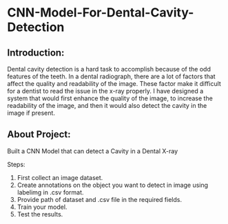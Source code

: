 # CNN-Model-For-Dental-Cavity-Detection

## Introduction:
Dental cavity detection is a hard task to accomplish because of the odd features of the teeth. In a dental radiograph, there are a lot of factors that affect the quality and readability of the image. These factor make it difficult for a dentist to read the issue in the x-ray properly. I have designed a system that would first enhance the quality of the image, to increase the readability of the image, and then it would also detect the cavity in the image if present.

## About Project:
Built a CNN Model that can detect a Cavity in a Dental X-ray

Steps:
1. First collect an image dataset.
2. Create annotations on the object you want to detect in image using labelimg in .csv format.
3. Provide path of dataset and .csv file in the required fields.
4. Train your model.
5. Test the results. 
